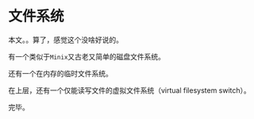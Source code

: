 # 文件系统

本文。。算了，感觉这个没啥好说的。

有一个类似于`Minix`又古老又简单的磁盘文件系统。

还有一个在内存的临时文件系统。

在上层，还有一个仅能读写文件的虚拟文件系统（virtual filesystem switch）。

完毕。